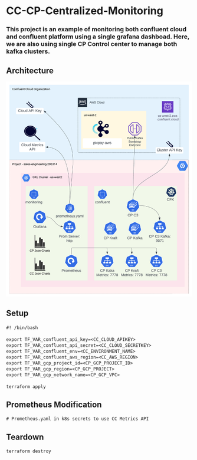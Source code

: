 # CC-CP-Centralized-Monitoring

### This project is an example of monitoring both confluent cloud and confluent platform using a single grafana dashboad. Here, we are also using single CP Control center to manage both kafka clusters. 

## Architecture 

![alt text](example/architecture.png)

## Setup
```console
#! /bin/bash

export TF_VAR_confluent_api_key=<CC_CLOUD_APIKEY>
export TF_VAR_confluent_api_secret=<CC_CLOUD_SECRETKEY>
export TF_VAR_confluent_env=<CC_ENVIRONMENT_NAME> 
export TF_VAR_confluent_aws_region=<CC_AWS_REGION>
export TF_VAR_gcp_project_id=<CP_GCP_PROJECT_ID> 
export TF_VAR_gcp_region=<CP_GCP_PROJECT>
export TF_VAR_gcp_network_name=<CP_GCP_VPC> 

terraform apply 
```

## Prometheus Modification
```console
# Prometheus.yaml in k8s secrets to use CC Metrics API
```

## Teardown
```console
terraform destroy
```